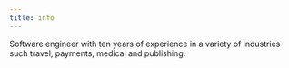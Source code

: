 ```yaml
---
title: info
---
```


Software engineer with ten years of experience in a variety of industries such travel, payments, medical and publishing. 